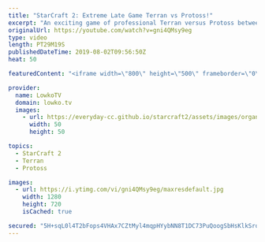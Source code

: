 ```yaml
---
title: "StarCraft 2: Extreme Late Game Terran vs Protoss!"
excerpt: "An exciting game of professional Terran versus Protoss between Fantasy and Trap. While generally speaking the late game of Zerg vs Protoss and Terran vs Zerg is quite a bit later, seeing Terran versus Protoss go past the 20 minute mark is unusual and creates some very exciting gameplay.  Get more videos"
originalUrl: https://youtube.com/watch?v=gni4QMsy9eg
type: video
length: PT29M19S
publishedDateTime: 2019-08-02T09:56:50Z
heat: 50

featuredContent: "<iframe width=\"800\" height=\"500\" frameborder=\"0\" src=\"https://www.youtube.com/embed/gni4QMsy9eg\" allow=\"accelerometer; autoplay; encrypted-media; gyroscope; picture-in-picture\" allowfullscreen></iframe>"

provider:
  name: LowkoTV
  domain: lowko.tv
  images:
    - url: https://everyday-cc.github.io/starcraft2/assets/images/organizations/lowko.tv-50x50.jpg
      width: 50
      height: 50

topics:
  - StarCraft 2
  - Terran
  - Protoss

images:
  - url: https://i.ytimg.com/vi/gni4QMsy9eg/maxresdefault.jpg
    width: 1280
    height: 720
    isCached: true

secured: "5H+sqL0l4T2bFops4VHAx7CZtMyl4mqpHYybNN8T1DC73PuQoogSbHsKlkSroLU2SkKLG29BDZhy3zx+QvZVXhT49T7XDixJZjfd2leBvV/hZDfKQYGkmoFmdmD4OZg8snKTlDX0WwKSnALTnBKxyzq0AQq14Tz1+WJ9an+XYVmzhicIaIzfx+qj/rt/4dVHx3nkcQYpQvgKlNTtyZ2q+ijEE3Fpo4tmX7DW6AuViBhtAeSafQFyMGi6tEd9AOrzNrLbBPY4ghCWoDCwCw5wkR4o/vFnNC6sbAoyqZ3YO+i3tjfD8IMUHkB+dtbdsWTpeDrKtxg8+6savkbd6r3EWCHrj4382t/0K7RgrwsrqiJNcjS4ZZvtSmc3tu/ckCQqdMhgqpBFiBrBmKTuF6u0I8mM95HB/irQtbvSbyJDHLDHHMIF1hf9V0hyGy2g3eTW;OOUecyClxmPMJJsZ1CLbJQ=="
---
```



